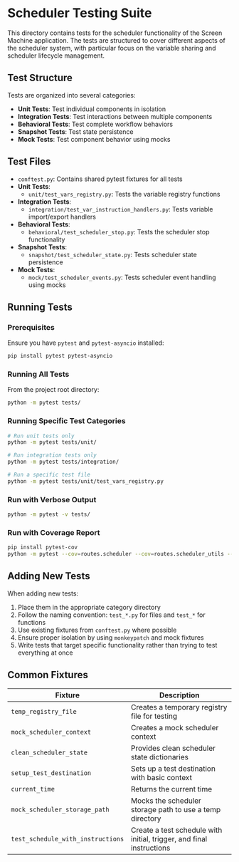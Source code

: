 # Scheduler Testing Suite

This directory contains tests for the scheduler functionality of the Screen Machine application. The tests are structured to cover different aspects of the scheduler system, with particular focus on the variable sharing and scheduler lifecycle management.

## Test Structure

Tests are organized into several categories:

- **Unit Tests**: Test individual components in isolation
- **Integration Tests**: Test interactions between multiple components
- **Behavioral Tests**: Test complete workflow behaviors
- **Snapshot Tests**: Test state persistence
- **Mock Tests**: Test component behavior using mocks

## Test Files

- `conftest.py`: Contains shared pytest fixtures for all tests
- **Unit Tests**:
  - `unit/test_vars_registry.py`: Tests the variable registry functions
- **Integration Tests**:
  - `integration/test_var_instruction_handlers.py`: Tests variable import/export handlers
- **Behavioral Tests**:
  - `behavioral/test_scheduler_stop.py`: Tests the scheduler stop functionality
- **Snapshot Tests**:
  - `snapshot/test_scheduler_state.py`: Tests scheduler state persistence
- **Mock Tests**:
  - `mock/test_scheduler_events.py`: Tests scheduler event handling using mocks

## Running Tests

### Prerequisites

Ensure you have `pytest` and `pytest-asyncio` installed:

```bash
pip install pytest pytest-asyncio
```

### Running All Tests

From the project root directory:

```bash
python -m pytest tests/
```

### Running Specific Test Categories

```bash
# Run unit tests only
python -m pytest tests/unit/

# Run integration tests only
python -m pytest tests/integration/

# Run a specific test file
python -m pytest tests/unit/test_vars_registry.py
```

### Run with Verbose Output

```bash
python -m pytest -v tests/
```

### Run with Coverage Report

```bash
pip install pytest-cov
python -m pytest --cov=routes.scheduler --cov=routes.scheduler_utils --cov=routes.scheduler_handlers tests/
```

## Adding New Tests

When adding new tests:

1. Place them in the appropriate category directory
2. Follow the naming convention: `test_*.py` for files and `test_*` for functions
3. Use existing fixtures from `conftest.py` where possible
4. Ensure proper isolation by using `monkeypatch` and mock fixtures
5. Write tests that target specific functionality rather than trying to test everything at once

## Common Fixtures

| Fixture | Description |
|---------|-------------|
| `temp_registry_file` | Creates a temporary registry file for testing |
| `mock_scheduler_context` | Creates a mock scheduler context |
| `clean_scheduler_state` | Provides clean scheduler state dictionaries |
| `setup_test_destination` | Sets up a test destination with basic context |
| `current_time` | Returns the current time |
| `mock_scheduler_storage_path` | Mocks the scheduler storage path to use a temp directory |
| `test_schedule_with_instructions` | Create a test schedule with initial, trigger, and final instructions | 